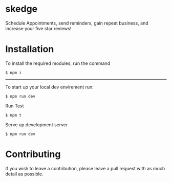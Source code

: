 # skedge

Schedule Appointments, send reminders, gain repeat business, and increase your five star reviews!

# Installation

To install the required modules, run the command

```
$ npm i
```

---

To start up your local dev envirement run:

```
$ npm run dev
```

Run Test

```
$ npm t
```

Serve up development server

```
$ npm run dev
```

# Contributing

If you wish to leave a contribution, please leave a pull request with as much detail as possible.
